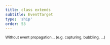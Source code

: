 ```yaml
---
title: class extends
subtitle: EventTarget
type: 'ship'
order: 53
---
```


<script>
  import ShipScore from '$lib/components/ShipScore.svelte'
</script>

<ShipScore chrome="64" firefox="59" safari="14" globalScore="98.46%!" shipIt>
  <small>Without event propagation... (e.g. capturing, bubbling, ...)</small>
</ShipScore>

